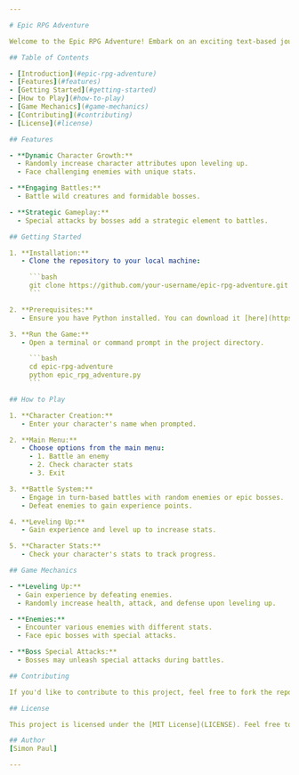 ```yaml
---

# Epic RPG Adventure

Welcome to the Epic RPG Adventure! Embark on an exciting text-based journey, battling enemies, leveling up your character, and facing powerful bosses.

## Table of Contents

- [Introduction](#epic-rpg-adventure)
- [Features](#features)
- [Getting Started](#getting-started)
- [How to Play](#how-to-play)
- [Game Mechanics](#game-mechanics)
- [Contributing](#contributing)
- [License](#license)

## Features

- **Dynamic Character Growth:**
  - Randomly increase character attributes upon leveling up.
  - Face challenging enemies with unique stats.

- **Engaging Battles:**
  - Battle wild creatures and formidable bosses.

- **Strategic Gameplay:**
  - Special attacks by bosses add a strategic element to battles.

## Getting Started

1. **Installation:**
   - Clone the repository to your local machine:

     ```bash
     git clone https://github.com/your-username/epic-rpg-adventure.git
     ```

2. **Prerequisites:**
   - Ensure you have Python installed. You can download it [here](https://www.python.org/downloads/).

3. **Run the Game:**
   - Open a terminal or command prompt in the project directory.

     ```bash
     cd epic-rpg-adventure
     python epic_rpg_adventure.py
     ```

## How to Play

1. **Character Creation:**
   - Enter your character's name when prompted.

2. **Main Menu:**
   - Choose options from the main menu:
     - 1. Battle an enemy
     - 2. Check character stats
     - 3. Exit

3. **Battle System:**
   - Engage in turn-based battles with random enemies or epic bosses.
   - Defeat enemies to gain experience points.

4. **Leveling Up:**
   - Gain experience and level up to increase stats.

5. **Character Stats:**
   - Check your character's stats to track progress.

## Game Mechanics

- **Leveling Up:**
  - Gain experience by defeating enemies.
  - Randomly increase health, attack, and defense upon leveling up.

- **Enemies:**
  - Encounter various enemies with different stats.
  - Face epic bosses with special attacks.

- **Boss Special Attacks:**
  - Bosses may unleash special attacks during battles.

## Contributing

If you'd like to contribute to this project, feel free to fork the repository, make your changes, and submit a pull request. Feel free to contribute, report issues, or customize the program based on your specific project details.Bug fixes, feature enhancements, and code improvements are welcome!

## License

This project is licensed under the [MIT License](LICENSE). Feel free to use and modify the code according to the terms of the license.

## Author
[Simon Paul]

---
```

